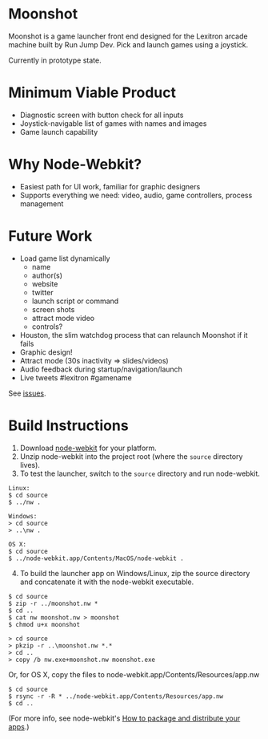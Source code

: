 Moonshot
========

Moonshot is a game launcher front end designed for the Lexitron arcade machine
built by Run Jump Dev. Pick and launch games using a joystick.

Currently in prototype state.

Minimum Viable Product
======================
- Diagnostic screen with button check for all inputs
- Joystick-navigable list of games with names and images
- Game launch capability

Why Node-Webkit?
================
- Easiest path for UI work, familiar for graphic designers
- Supports everything we need: video, audio, game controllers, process management

Future Work
===========
- Load game list dynamically
  - name
  - author(s)
  - website
  - twitter
  - launch script or command
  - screen shots
  - attract mode video
  - controls?
- Houston, the slim watchdog process that can relaunch Moonshot if it fails
- Graphic design!
- Attract mode (30s inactivity => slides/videos)
- Audio feedback during startup/navigation/launch
- Live tweets #lexitron #gamename

See [issues](http://github.com/mildmojo/moonshot/issues).

Build Instructions
==================

1. Download [node-webkit](https://github.com/rogerwang/node-webkit) for your
   platform.
2. Unzip node-webkit into the project root (where the `source` directory lives).
3. To test the launcher, switch to the `source` directory and run node-webkit.

```
Linux: 
$ cd source
$ ../nw .

Windows:
> cd source
> ..\nw .

OS X:
$ cd source
$ ../node-webkit.app/Contents/MacOS/node-webkit .
```

4. To build the launcher app on Windows/Linux, zip the source directory and concatenate it with the node-webkit executable.

```
$ cd source
$ zip -r ../moonshot.nw *
$ cd ..
$ cat nw moonshot.nw > moonshot
$ chmod u+x moonshot

> cd source
> pkzip -r ..\moonshot.nw *.*
> cd ..
> copy /b nw.exe+moonshot.nw moonshot.exe
```

Or, for OS X, copy the files to node-webkit.app/Contents/Resources/app.nw

```
$ cd source
$ rsync -r -R * ../node-webkit.app/Contents/Resources/app.nw
$ cd ..
```

(For more info, see node-webkit's [How to package and distribute your apps](https://github.com/rogerwang/node-webkit/wiki/How-to-package-and-distribute-your-apps).)
